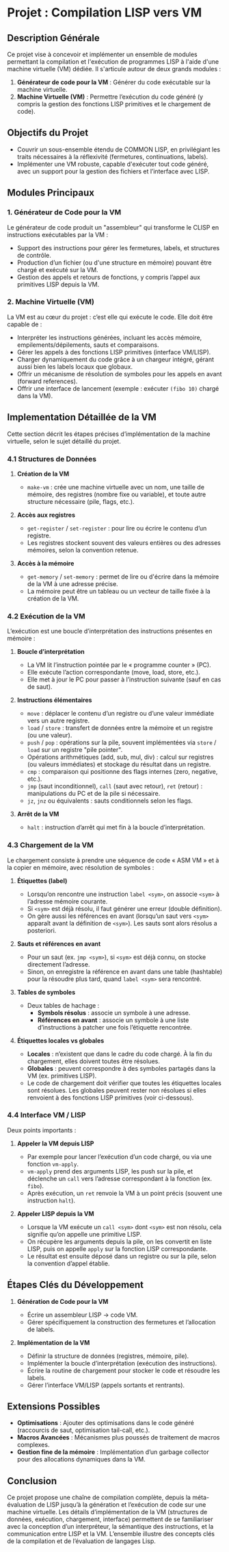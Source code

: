 # Projet : Compilation LISP vers VM

## Description Générale
Ce projet vise à concevoir et implémenter un ensemble de modules permettant la compilation et l'exécution de programmes LISP à l'aide d'une machine virtuelle (VM) dédiée. Il s'articule autour de deux grands modules :

1. **Générateur de code pour la VM** : Générer du code exécutable sur la machine virtuelle.  
2. **Machine Virtuelle (VM)** : Permettre l’exécution du code généré (y compris la gestion des fonctions LISP primitives et le chargement de code).

## Objectifs du Projet
- Couvrir un sous-ensemble étendu de COMMON LISP, en privilégiant les traits nécessaires à la réflexivité (fermetures, continuations, labels).
- Implémenter une VM robuste, capable d'exécuter tout code généré, avec un support pour la gestion des fichiers et l’interface avec LISP.

## Modules Principaux

### 1. Générateur de Code pour la VM
Le générateur de code produit un "assembleur" qui transforme le CLISP en instructions exécutables par la VM :

- Support des instructions pour gérer les fermetures, labels, et structures de contrôle.
- Production d’un fichier (ou d'une structure en mémoire) pouvant être chargé et exécuté sur la VM.
- Gestion des appels et retours de fonctions, y compris l’appel aux primitives LISP depuis la VM.

### 2. Machine Virtuelle (VM)
La VM est au cœur du projet : c’est elle qui exécute le code. Elle doit être capable de :

- Interpréter les instructions générées, incluant les accès mémoire, empilements/dépilements, sauts et comparaisons.
- Gérer les appels à des fonctions LISP primitives (interface VM/LISP).
- Charger dynamiquement du code grâce à un chargeur intégré, gérant aussi bien les labels locaux que globaux.
- Offrir un mécanisme de résolution de symboles pour les appels en avant (forward references).
- Offrir une interface de lancement (exemple : exécuter `(fibo 10)` chargé dans la VM).

## Implementation Détaillée de la VM

Cette section décrit les étapes précises d’implémentation de la machine virtuelle, selon le sujet détaillé du projet.

### 4.1 Structures de Données
1. **Création de la VM**  
   - `make-vm` : crée une machine virtuelle avec un nom, une taille de mémoire, des registres (nombre fixe ou variable), et toute autre structure nécessaire (pile, flags, etc.).

2. **Accès aux registres**  
   - `get-register` / `set-register` : pour lire ou écrire le contenu d’un registre.  
   - Les registres stockent souvent des valeurs entières ou des adresses mémoires, selon la convention retenue.

3. **Accès à la mémoire**  
   - `get-memory` / `set-memory` : permet de lire ou d'écrire dans la mémoire de la VM à une adresse précise.  
   - La mémoire peut être un tableau ou un vecteur de taille fixée à la création de la VM.

### 4.2 Exécution de la VM
L’exécution est une boucle d’interprétation des instructions présentes en mémoire :

1. **Boucle d’interprétation**  
   - La VM lit l’instruction pointée par le « programme counter » (PC).
   - Elle exécute l’action correspondante (move, load, store, etc.).
   - Elle met à jour le PC pour passer à l’instruction suivante (sauf en cas de saut).

2. **Instructions élémentaires**  
   - `move` : déplacer le contenu d’un registre ou d’une valeur immédiate vers un autre registre.  
   - `load` / `store` : transfert de données entre la mémoire et un registre (ou une valeur).  
   - `push` / `pop` : opérations sur la pile, souvent implémentées via `store` / `load` sur un registre "pile pointer".  
   - Opérations arithmétiques (add, sub, mul, div) : calcul sur registres (ou valeurs immédiates) et stockage du résultat dans un registre.  
   - `cmp` : comparaison qui positionne des flags internes (zero, negative, etc.).  
   - `jmp` (saut inconditionnel), `call` (saut avec retour), `ret` (retour) : manipulations du PC et de la pile si nécessaire.  
   - `jz`, `jnz` ou équivalents : sauts conditionnels selon les flags.

3. **Arrêt de la VM**  
   - `halt` : instruction d’arrêt qui met fin à la boucle d’interprétation.

### 4.3 Chargement de la VM
Le chargement consiste à prendre une séquence de code « ASM VM » et à la copier en mémoire, avec résolution de symboles :

1. **Étiquettes (label)**  
   - Lorsqu’on rencontre une instruction `label <sym>`, on associe `<sym>` à l’adresse mémoire courante.  
   - Si `<sym>` est déjà résolu, il faut générer une erreur (double définition).  
   - On gère aussi les références en avant (lorsqu’un saut vers `<sym>` apparaît avant la définition de `<sym>`). Les sauts sont alors résolus a posteriori.

2. **Sauts et références en avant**  
   - Pour un saut (ex. `jmp <sym>`), si `<sym>` est déjà connu, on stocke directement l’adresse.  
   - Sinon, on enregistre la référence en avant dans une table (hashtable) pour la résoudre plus tard, quand `label <sym>` sera rencontré.

3. **Tables de symboles**  
   - Deux tables de hachage :  
     - **Symbols résolus** : associe un symbole à une adresse.  
     - **Références en avant** : associe un symbole à une liste d’instructions à patcher une fois l’étiquette rencontrée.

4. **Étiquettes locales vs globales**  
   - **Locales** : n’existent que dans le cadre du code chargé. À la fin du chargement, elles doivent toutes être résolues.  
   - **Globales** : peuvent correspondre à des symboles partagés dans la VM (ex. primitives LISP).  
   - Le code de chargement doit vérifier que toutes les étiquettes locales sont résolues. Les globales peuvent rester non résolues si elles renvoient à des fonctions LISP primitives (voir ci-dessous).

### 4.4 Interface VM / LISP
Deux points importants :

1. **Appeler la VM depuis LISP**  
   - Par exemple pour lancer l’exécution d’un code chargé, ou via une fonction `vm-apply`.  
   - `vm-apply` prend des arguments LISP, les push sur la pile, et déclenche un `call` vers l’adresse correspondant à la fonction (ex. `fibo`).  
   - Après exécution, un `ret` renvoie la VM à un point précis (souvent une instruction `halt`).

2. **Appeler LISP depuis la VM**  
   - Lorsque la VM exécute un `call <sym>` dont `<sym>` est non résolu, cela signifie qu’on appelle une primitive LISP.  
   - On récupère les arguments depuis la pile, on les convertit en liste LISP, puis on appelle `apply` sur la fonction LISP correspondante.  
   - Le résultat est ensuite déposé dans un registre ou sur la pile, selon la convention d’appel établie.

## Étapes Clés du Développement

1. **Génération de Code pour la VM**  
   - Écrire un assembleur LISP → code VM.  
   - Gérer spécifiquement la construction des fermetures et l’allocation de labels.

2. **Implémentation de la VM**  
   - Définir la structure de données (registres, mémoire, pile).  
   - Implémenter la boucle d’interprétation (exécution des instructions).  
   - Écrire la routine de chargement pour stocker le code et résoudre les labels.  
   - Gérer l’interface VM/LISP (appels sortants et rentrants).

## Extensions Possibles
- **Optimisations** : Ajouter des optimisations dans le code généré (raccourcis de saut, optimisation tail-call, etc.). 
- **Macros Avancées** : Mécanismes plus poussés de traitement de macros complexes.  
- **Gestion fine de la mémoire** : Implémentation d’un garbage collector pour des allocations dynamiques dans la VM.

## Conclusion
Ce projet propose une chaîne de compilation complète, depuis la méta-évaluation de LISP jusqu’à la génération et l’exécution de code sur une machine virtuelle. Les détails d’implémentation de la VM (structures de données, exécution, chargement, interface) permettent de se familiariser avec la conception d’un interpréteur, la sémantique des instructions, et la communication entre LISP et la VM. L’ensemble illustre des concepts clés de la compilation et de l’évaluation de langages Lisp.
